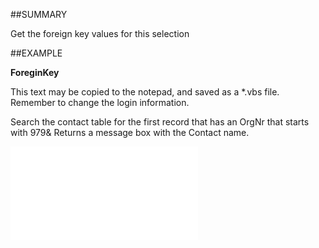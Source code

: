 

##SUMMARY

Get the foreign key values for this selection


##EXAMPLE

**ForeginKey**

This text may be copied to the notepad, and saved as a *.vbs file. Remember to change the login information.

Search the contact table for the first record that has an OrgNr that starts with 979& Returns a message box with the Contact name.

![](../../Examples/vbs/SOSelection.ForeignKey.vbs.txt)





